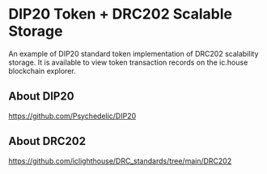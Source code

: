 # DIP20 Token + DRC202 Scalable Storage

An example of DIP20 standard token implementation of DRC202 scalability storage. It is available to view token transaction records on the ic.house blockchain explorer.

## About DIP20

https://github.com/Psychedelic/DIP20

## About DRC202

https://github.com/iclighthouse/DRC_standards/tree/main/DRC202
